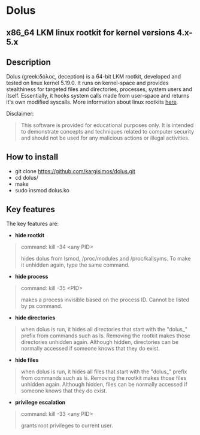 # Dolus

## x86_64 LKM linux rootkit for kernel versions 4.x-5.x

## Description

Dolus (greek:δόλος, deception) is a 64-bit LKM rootkit, developed and tested on linux kernel 5.19.0. It runs on kernel-space and provides stealthiness for targeted files and directories, processes, system users and itself. Essentially, it hooks system calls made from user-space and returns it's own modified syscalls. More information about linux rootkits [here](https://linuxsecurity.com/features/what-you-need-to-know-about-linux-rootkit).

Disclaimer:
>This software is provided for educational purposes only. It is intended to demonstrate concepts and techniques related to computer security and should not be used for any malicious actions or illegal activities.

## How to install
* git clone https://github.com/kargisimos/dolus.git
* cd dolus/
* make
* sudo insmod dolus.ko

## Key features

The key features are:

* **hide rootkit**

>command: kill -34 \<any PID>
>
>hides dolus from lsmod, /proc/modules and /proc/kallsyms. To make it unhidden again, type the same command.

* **hide process**

>command: kill -35 \<PID>
>
>makes a process invisible based on the process ID. Cannot be listed by ps command.

* **hide directories**

>when dolus is run, it hides all directories that start with the "dolus_" prefix from commands such as ls. Removing the rootkit makes those directories unhidden again. Although hidden, directories can be normally accessed if someone knows that they do exist. 

* **hide files**

>when dolus is run, it hides all files that start with the "dolus_" prefix from commands such as ls. Removing the rootkit makes those files unhidden again. Although hidden, files can be normally accessed if someone knows that they do exist. 

* **privilege escalation**

>command: kill -33 \<any PID>
>
>grants root privileges to current user.